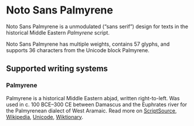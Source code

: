 
# Noto Sans Palmyrene

Noto Sans Palmyrene is a unmodulated (“sans serif”) design for texts in the historical Middle Eastern _Palmyrene_ script. 

Noto Sans Palmyrene has multiple weights, contains 57 glyphs, and supports 36 characters from the Unicode block Palmyrene.


## Supported writing systems


### Palmyrene

Palmyrene is a historical Middle Eastern abjad, written right-to-left. Was used in c. 100 BCE–300 CE between Damascus and the Euphrates river for the Palmyrenean dialect of West Aramaic. Read more on [ScriptSource](https://scriptsource.org/scr/Palm), [Wikipedia](https://en.wikipedia.org/wiki/ISO_15924:Palm), [Unicode](https://www.unicode.org/versions/Unicode13.0.0/ch10.pdf#G29599), [Wiktionary](https://en.wiktionary.org/wiki/Category:Palmyrene_script).

